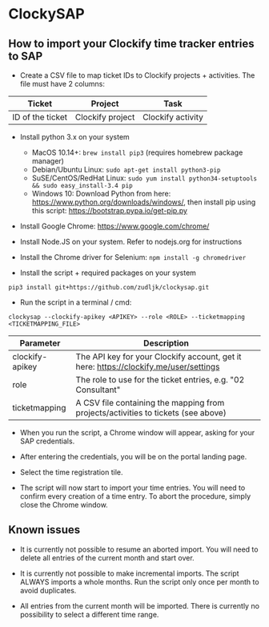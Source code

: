 # ClockySAP

## How to import your Clockify time tracker entries to SAP

 * Create a CSV file to map ticket IDs to Clockify projects + activities. The file must have 2 columns:

| Ticket | Project | Task |
|--------|---------|------|
|ID of the ticket| Clockify project | Clockify activity |


 * Install python 3.x on your system
   * MacOS 10.14+: ```brew install pip3``` (requires homebrew package manager)
   * Debian/Ubuntu Linux: ```sudo apt-get install python3-pip```
   * SuSE/CentOS/RedHat Linux: ```sudo yum install python34-setuptools
&& sudo easy_install-3.4 pip```
   * Windows 10: Download Python from here: https://www.python.org/downloads/windows/, then install pip using this script: https://bootstrap.pypa.io/get-pip.py
   
* Install Google Chrome: https://www.google.com/chrome/
* Install Node.JS on your system. Refer to nodejs.org for instructions
* Install the Chrome driver for Selenium: ```npm install -g chromedriver``` 
* Install the script + required packages on your system

```pip3 install git+https://github.com/zudljk/clockysap.git```

* Run the script in a terminal / cmd:

```clockysap --clockify-apikey <APIKEY> --role <ROLE> --ticketmapping <TICKETMAPPING_FILE>```

| Parameter | Description |
|-----------|--------------|
|clockify-apikey|The API key for your Clockify account, get it here: https://clockify.me/user/settings|
|role|The role to use for the ticket entries, e.g. "02 Consultant"|
|ticketmapping|A CSV file containing the mapping from projects/activities to tickets (see above)|

* When you run the script, a Chrome window will appear, asking for your SAP credentials.

* After entering the credentials, you will be on the portal landing page.

* Select the time registration tile.

* The script will now start to import your time entries. You will need to confirm every creation of a time entry. To abort the procedure, simply close the Chrome window.

## Known issues

* It is currently not possible to resume an aborted import. You will need to delete all entries of the current month and start over.

* It is currently not possible to make incremental imports. The script ALWAYS imports a whole months. Run the script only once per month to avoid duplicates.

* All entries from the current month will be imported. There is currently no possibility to select a different time range.
